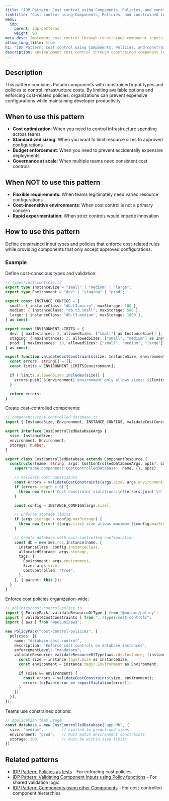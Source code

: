 ```yaml
---
title: "IDP Pattern: Cost control using Components, Policies, and constrained inputs"
linktitle: "Cost control using Components, Policies, and constrained inputs"
menu:
  idp:
    parent: idp-patterns
    weight: 90
meta_desc: Implement cost control through constrained component inputs, policies, and predefined options
allow_long_title: true
h1: "IDP Pattern: Cost control using Components, Policies, and constrained inputs"
description: <p>Implement cost control through constrained component inputs, policies, and predefined options.</p>
---
```


## Description

This pattern combines Pulumi components with constrained input types and policies to control infrastructure costs. By limiting available options and enforcing cost-related policies, organizations can prevent expensive configurations while maintaining developer productivity.

## When to use this pattern

- **Cost optimization**: When you need to control infrastructure spending across teams
- **Standardized sizing**: When you want to limit resource sizes to approved configurations
- **Budget enforcement**: When you need to prevent accidentally expensive deployments
- **Governance at scale**: When multiple teams need consistent cost controls

## When NOT to use this pattern

- **Flexible requirements**: When teams legitimately need varied resource configurations
- **Cost-insensitive environments**: When cost control is not a primary concern
- **Rapid experimentation**: When strict controls would impede innovation

## How to use this pattern

Define constrained input types and policies that enforce cost-related rules while providing components that only accept approved configurations.

### Example

Define cost-conscious types and validation:

```typescript
// types/cost-controls.ts
export type InstanceSize = "small" | "medium" | "large";
export type Environment = "dev" | "staging" | "prod";

export const INSTANCE_CONFIGS = {
  small: { instanceClass: "db.t3.micro", maxStorage: 100 },
  medium: { instanceClass: "db.t3.small", maxStorage: 500 },
  large: { instanceClass: "db.t3.medium", maxStorage: 1000 },
} as const;

export const ENVIRONMENT_LIMITS = {
  dev: { maxInstances: 2, allowedSizes: ["small"] as InstanceSize[] },
  staging: { maxInstances: 3, allowedSizes: ["small", "medium"] as InstanceSize[] },
  prod: { maxInstances: 10, allowedSizes: ["small", "medium", "large"] as InstanceSize[] },
} as const;

export function validateCostConstraints(size: InstanceSize, environment: Environment): string[] {
  const errors: string[] = [];
  const limits = ENVIRONMENT_LIMITS[environment];

  if (!limits.allowedSizes.includes(size)) {
    errors.push(`${environment} environment only allows sizes: ${limits.allowedSizes.join(", ")}`);
  }

  return errors;
}
```

Create cost-controlled components:

```typescript
// components/cost-controlled-database.ts
import { InstanceSize, Environment, INSTANCE_CONFIGS, validateCostConstraints } from "../types/cost-controls";

export interface CostControlledDatabaseArgs {
  size: InstanceSize;
  environment: Environment;
  storage: number;
}

export class CostControlledDatabase extends ComponentResource {
  constructor(name: string, args: CostControlledDatabaseArgs, opts?: ComponentResourceOptions) {
    super("acme:components:CostControlledDatabase", name, {}, opts);

    // Validate cost constraints
    const errors = validateCostConstraints(args.size, args.environment);
    if (errors.length > 0) {
      throw new Error(`Cost constraint violations:\n${errors.join('\n')}`);
    }

    const config = INSTANCE_CONFIGS[args.size];

    // Enforce storage limits
    if (args.storage > config.maxStorage) {
      throw new Error(`${args.size} size allows maximum ${config.maxStorage} GB storage`);
    }

    // Create database with cost-controlled configuration
    const db = new aws.rds.Instance(name, {
      instanceClass: config.instanceClass,
      allocatedStorage: args.storage,
      tags: {
        Environment: args.environment,
        Size: args.size,
        CostControlled: "true",
      },
    }, { parent: this });
  }
}
```

Enforce cost policies organization-wide:

```typescript
// policies/cost-control-policy.ts
import { PolicyPack, validateResourceOfType } from "@pulumi/policy";
import { validateCostConstraints } from "../types/cost-controls";
import { aws } from "@pulumi/aws";

new PolicyPack("cost-control-policies", {
  policies: [{
    name: "database-cost-control",
    description: "Enforce cost controls on database instances",
    enforcementLevel: "mandatory",
    validateResource: validateResourceOfType(aws.rds.Instance, (instance, args, reportViolation) => {
      const size = instance.tags?.Size as InstanceSize;
      const environment = instance.tags?.Environment as Environment;

      if (size && environment) {
        const errors = validateCostConstraints(size, environment);
        errors.forEach(error => reportViolation(error));
      }
    }),
  }],
});
```

Teams use constrained options:

```typescript
// Application team usage
const database = new CostControlledDatabase("app-db", {
  size: "medium",        // Limited to predefined sizes
  environment: "prod",   // Must match environment constraints
  storage: 200,          // Must be within size limits
});
```

## Related patterns

- [IDP Pattern: Policies as tests](/docs/idp/well-architected/patterns/policies-as-tests) - For enforcing cost policies
- [IDP Pattern: Validating Component Inputs using Policy functions](/docs/idp/well-architected/patterns/validating-component-inputs-using-policy-functions) - For shared validation logic
- [IDP Pattern: Components using other Components](/docs/idp/well-architected/patterns/components-using-other-components) - For cost-controlled component hierarchies
